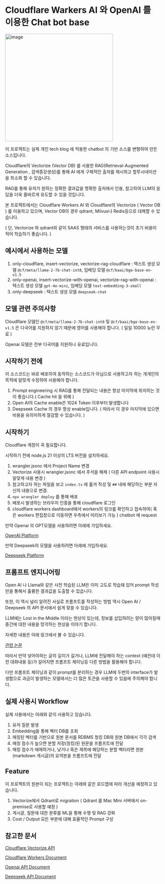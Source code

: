 # Cloudflare Warkers AI 와 OpenAI 를 이용한 Chat bot base

<img src="https://skrksbry.synology.me/web_images/cchatn.jpeg" alt="image" style="width:350px;"/>

이 프로젝트는 실제 개인 tech blog 에 적용한 chatbot 의 기반 소스를 변형하여 만든 소스입니다.

Cloudflare의 Vectorize (Vector DB) 를 사용한 RAG(Retrieval-Augmented Generation , 검색증강생성)를 통해 AI 에게 구체적인 출처를 제시하고 할루시네이션을 최소화 할 수 있습니다.

RAG를 통해 유저가 원하는 정확한 결과값을 명확한 출처에서 인용, 참고하여 LLM의 응답을 더욱 올바르게 유도할 수 있을 것입니다.

본 프로젝트에서는 Cloudflare Workers AI 와 Cloudflare의 Vectorize ( Vector DB ) 를 이용하고 있으며, Vector DB의 경우 qdrant, Milvus나 Redis등으로 대체할 수 있습니다.

( 단, Vectorize 와 qdrant와 같이 SAAS 형태의 서비스를 사용하는것이 초기 비용이 적어 학습하기 좋습니다. )

## 예시에서 사용하는 모델

1. only-cloudflare, insert-vectorize, vectorize-rag-cloudflare : 텍스트 생성 모델 `@cf/meta/llama-2-7b-chat-int8`, 임베딩 모델 `@cf/baai/bge-base-en-v1.5`
2. only-openai, insert-vectorize-with-openai, vectorize-rag-with-openai : 텍스트 생성 모델 `gpt-4o-mini`, 임베딩 모델 `text-embedding-3-small`
3. only-deepseek : 텍스트 생성 모델 `deepseek-chat`

## 모델 관련 주의사항

Cloudflare 모델인 `@cf/meta/llama-2-7b-chat-int8` 및 `@cf/baai/bge-base-en-v1.5` 은 다국어를 지원하지 않기 때문에 영어를 사용해야 합니다. ( 일일 10000 뉴런 무료 )

Openai 모델은 전부 다국어를 지원하나 유료입니다.

## 시작하기 전에

이 소스코드는 바로 배포하여 동작하는 소스코드가 아님으로 사용하고자 하는 개개인의 목적에 알맞게 수정하여 사용해야 합니다.

1. Prompt engineering 시 RAG를 통해 전달되는 내용은 항상 마지막에 위치하는 것이 좋습니다.( Cache hit 을 위해 )
2. Open AI의 Cache enable은 1024 Token 이후부터 발생합니다
3. Deepseek Cache 의 경우 항상 enable입니다. ( 따라서 이 경우 마지막에 있으면 비용을 유의미하게 절감할 수 있습니다. )

## 시작하기

Cloudflare 계정이 꼭 필요합니다.

시작하기 전에 node.js 21 이상의 LTS 버전을 설치하세요.

1. wrangler.jsonc 에서 Project Name 변경
2. Vectorize 사용시 wrangler.jsonc 에서 주석을 해제 ( 다른 API endpoint 사용시 알맞게 내용 변경 )
3. 참고하고자 하는 파일을 보고 `index.ts` 에 옮겨 작성 및 `##` 내에 해당하는 부분 자신의 내용으로 변경.
4. `npx wrangler deploy` 를 통해 배포
5. 배포시 발생하는 브라우저 인증을 통해 cloudflare 로그인
6. cloudflare workers dashboard에서 workers의 링크를 확인하고 접속하여( 혹은 workers 편집창으로 이동하면 우측에서 미리보기 가능 ) chatbot 에 request

만약 Openai 의 GPT모델을 사용하려면 아래에 가입하세요.

[OpenAI Platform](https://auth.openai.com/log-in)

만약 Deepseek의 모델을 사용하려면 아래에 가입하세요.

[Deepseek Platform](https://platform.deepseek.com/sign_in)

## 프롬프트 엔지니어링

Open AI 나 Llama와 같은 사전 학습된 LLM은 이미 고도로 학습돼 있어 prompt 작성만을 통해서 훌륭한 결과값을 도출할 수 있습니다.

또한, 이 역시 널리 알려진 사실로 프롬프트를 작성하는 방법 역시 Open AI / Deepseek 의 API 문서에서 쉽게 찾을 수 있습니다.

LLM에는 Lost in the Middle 이라는 현상이 있는데, 정보를 삽입하려는 량이 많아질때 중간에 대한 내용을 망각하는 현상을 이야기 합니다.

자세한 내용은 아래 링크에서 볼 수 있습니다.

[관련 논문](https://arxiv.org/abs/2307.03172)

따라서 만약 넣어야하는 글의 길이가 길거나, LLM에 전달해야 하는 context (예컨데 이전 대화내용 등)가 길어지면 프롬프트 체이닝등 다른 방법을 활용해야 합니다.

다만 프롬프트 체이닝과 같이 prompt를 분리하는 경우 LLM에 두번의 interface가 발생함으로 과금이 발생하는 모델에서는 더 많은 토큰을 사용할 수 있음에 주의해야 합니다.

## 실제 사용시 Workflow

실제 사용에서는 아래와 같이 사용하고 있습니다.

1. 유저 질문 발생
2. Embedding을 통해 벡터 DB를 조회
3. 매칭된 벡터를 기반으로 원본 문서를 RDBMS 청킹 DB와 원본 DB에서 각각 검색
4. 매칭 점수가 높으면 분할 저장(청킹)된 원문을 프롬프트에 전달
5. 매칭 점수가 애매하거나, 낮거나 혹은 제목에 해당하는 분할 벡터라면 원본(markdown 게시글)의 요약본을 프롬프트에 전달

## Feature

이 프로젝트의 원본이 되는 프로젝트는 아래와 같은 로드맵에 따라 개선을 예정하고 있습니다.

1. Vectorize에서 Qdrant로 migration ( Qdrant 를 Mac Mini 서버에서 on-premise로 사용할 예정 )
2. 게시글, 질문에 대한 분류를 ML을 통해 수행 및 RAG 강화
3. Cost / Output 모든 부분에 대해 효율적인 Prompt 구성

## 참고한 문서

[Cloudflare Vectorize API](https://developers.cloudflare.com/api/node/resources/vectorize/)

[Cloudflare Workers Document](https://developers.cloudflare.com/workers/)

[Openai API Document](https://platform.openai.com/docs/api-reference/)

[Deepseek API Document](https://api-docs.deepseek.com/)
